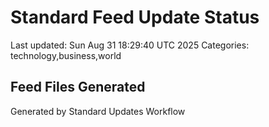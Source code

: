 # Standard Feed Update Status
Last updated: Sun Aug 31 18:29:40 UTC 2025
Categories: technology,business,world

## Feed Files Generated

Generated by Standard Updates Workflow
